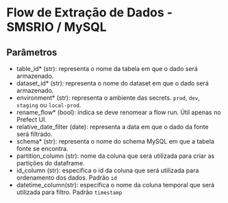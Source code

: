 # Flow de Extração de Dados - SMSRIO / MySQL

## Parâmetros
- table_id* (str): representa o nome da tabela em que o dado será armazenado.
- dataset_id* (str): representa o nome do dataset em que o dado será armazenado.
- environment* (str): representa o ambiente das secrets. `prod`, `dev`, `staging` ou `local-prod`.
- rename_flow* (bool): indica se deve renomear a flow run. Útil apenas no Prefect UI.
- relative_date_filter (date): representa a data em que o dado da fonte será filtrado.
- schema* (str): representa o nome do schema MySQL em que a tabela fonte se encontra.
- partition_column (str): nome da coluna que será utilizada para criar as partições do dataframe.
- id_column (str): especifica o id da coluna que será utilizada para ordenamento dos dados. Padrão `id`
- datetime_column(str): especifica o nome da coluna temporal que será utilizada para filtro. Padrão `timestamp`
